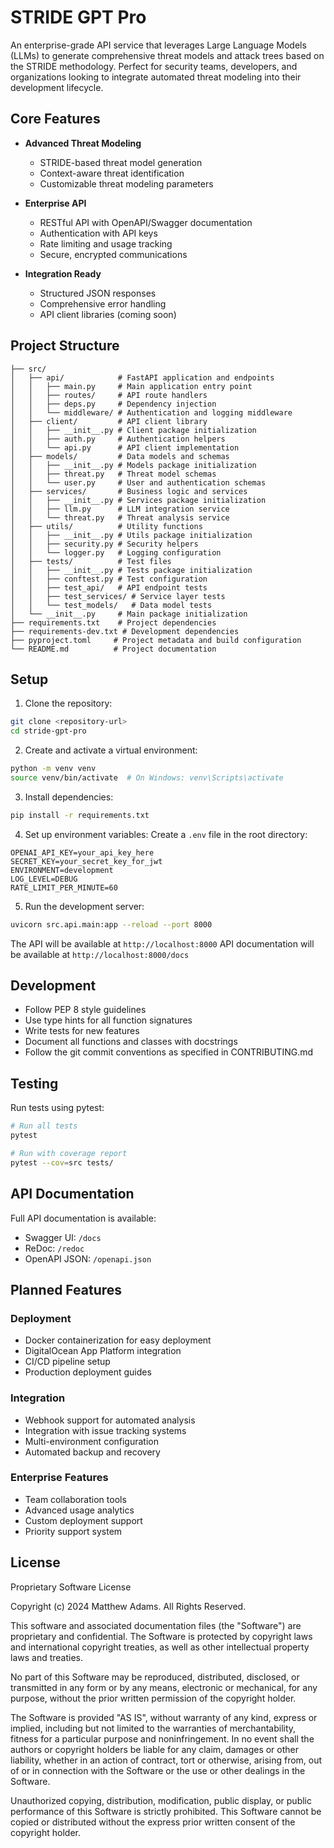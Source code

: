 # STRIDE GPT Pro

An enterprise-grade API service that leverages Large Language Models (LLMs) to generate comprehensive threat models and attack trees based on the STRIDE methodology. Perfect for security teams, developers, and organizations looking to integrate automated threat modeling into their development lifecycle.

## Core Features

- **Advanced Threat Modeling**
  - STRIDE-based threat model generation
  - Context-aware threat identification
  - Customizable threat modeling parameters

- **Enterprise API**
  - RESTful API with OpenAPI/Swagger documentation
  - Authentication with API keys
  - Rate limiting and usage tracking
  - Secure, encrypted communications

- **Integration Ready**
  - Structured JSON responses
  - Comprehensive error handling
  - API client libraries (coming soon)

## Project Structure

```
├── src/
│   ├── api/            # FastAPI application and endpoints
│   │   ├── main.py     # Main application entry point
│   │   ├── routes/     # API route handlers
│   │   ├── deps.py     # Dependency injection
│   │   └── middleware/ # Authentication and logging middleware
│   ├── client/         # API client library
│   │   ├── __init__.py # Client package initialization
│   │   ├── auth.py     # Authentication helpers
│   │   └── api.py      # API client implementation
│   ├── models/         # Data models and schemas
│   │   ├── __init__.py # Models package initialization
│   │   ├── threat.py   # Threat model schemas
│   │   └── user.py     # User and authentication schemas
│   ├── services/       # Business logic and services
│   │   ├── __init__.py # Services package initialization
│   │   ├── llm.py      # LLM integration service
│   │   └── threat.py   # Threat analysis service
│   ├── utils/          # Utility functions
│   │   ├── __init__.py # Utils package initialization
│   │   ├── security.py # Security helpers
│   │   └── logger.py   # Logging configuration
│   ├── tests/          # Test files
│   │   ├── __init__.py # Tests package initialization
│   │   ├── conftest.py # Test configuration
│   │   ├── test_api/   # API endpoint tests
│   │   ├── test_services/ # Service layer tests
│   │   └── test_models/   # Data model tests
│   └── __init__.py     # Main package initialization
├── requirements.txt    # Project dependencies
├── requirements-dev.txt # Development dependencies
├── pyproject.toml     # Project metadata and build configuration
└── README.md          # Project documentation
```

## Setup

1. Clone the repository:
```bash
git clone <repository-url>
cd stride-gpt-pro
```

2. Create and activate a virtual environment:
```bash
python -m venv venv
source venv/bin/activate  # On Windows: venv\Scripts\activate
```

3. Install dependencies:
```bash
pip install -r requirements.txt
```

4. Set up environment variables:
Create a `.env` file in the root directory:
```env
OPENAI_API_KEY=your_api_key_here
SECRET_KEY=your_secret_key_for_jwt
ENVIRONMENT=development
LOG_LEVEL=DEBUG
RATE_LIMIT_PER_MINUTE=60
```

5. Run the development server:
```bash
uvicorn src.api.main:app --reload --port 8000
```

The API will be available at `http://localhost:8000`
API documentation will be available at `http://localhost:8000/docs`

## Development

- Follow PEP 8 style guidelines
- Use type hints for all function signatures
- Write tests for new features
- Document all functions and classes with docstrings
- Follow the git commit conventions as specified in CONTRIBUTING.md

## Testing

Run tests using pytest:
```bash
# Run all tests
pytest

# Run with coverage report
pytest --cov=src tests/
```

## API Documentation

Full API documentation is available:
- Swagger UI: `/docs`
- ReDoc: `/redoc`
- OpenAPI JSON: `/openapi.json`

## Planned Features

### Deployment
- Docker containerization for easy deployment
- DigitalOcean App Platform integration
- CI/CD pipeline setup
- Production deployment guides

### Integration
- Webhook support for automated analysis
- Integration with issue tracking systems
- Multi-environment configuration
- Automated backup and recovery

### Enterprise Features
- Team collaboration tools
- Advanced usage analytics
- Custom deployment support
- Priority support system

## License

Proprietary Software License

Copyright (c) 2024 Matthew Adams. All Rights Reserved.

This software and associated documentation files (the "Software") are proprietary and confidential. 
The Software is protected by copyright laws and international copyright treaties, as well as other 
intellectual property laws and treaties.

No part of this Software may be reproduced, distributed, disclosed, or transmitted in any form or 
by any means, electronic or mechanical, for any purpose, without the prior written permission of 
the copyright holder.

The Software is provided "AS IS", without warranty of any kind, express or implied, including but 
not limited to the warranties of merchantability, fitness for a particular purpose and noninfringement. 
In no event shall the authors or copyright holders be liable for any claim, damages or other liability, 
whether in an action of contract, tort or otherwise, arising from, out of or in connection with the 
Software or the use or other dealings in the Software.

Unauthorized copying, distribution, modification, public display, or public performance of this 
Software is strictly prohibited. This Software cannot be copied or distributed without the express 
prior written consent of the copyright holder. 